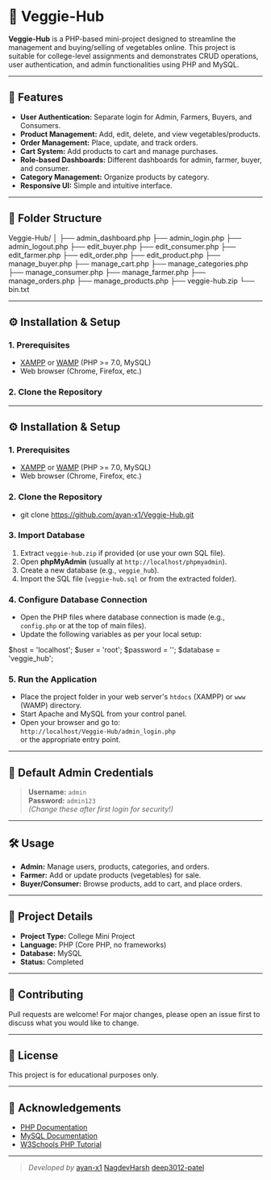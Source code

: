 # 🥦 Veggie-Hub

**Veggie-Hub** is a PHP-based mini-project designed to streamline the management and buying/selling of vegetables online. This project is suitable for college-level assignments and demonstrates CRUD operations, user authentication, and admin functionalities using PHP and MySQL.

---

## 🚀 Features

- **User Authentication:** Separate login for Admin, Farmers, Buyers, and Consumers.
- **Product Management:** Add, edit, delete, and view vegetables/products.
- **Order Management:** Place, update, and track orders.
- **Cart System:** Add products to cart and manage purchases.
- **Role-based Dashboards:** Different dashboards for admin, farmer, buyer, and consumer.
- **Category Management:** Organize products by category.
- **Responsive UI:** Simple and intuitive interface.

---

## 📁 Folder Structure

Veggie-Hub/
│
├── admin_dashboard.php
├── admin_login.php
├── admin_logout.php
├── edit_buyer.php
├── edit_consumer.php
├── edit_farmer.php
├── edit_order.php
├── edit_product.php
├── manage_buyer.php
├── manage_cart.php
├── manage_categories.php
├── manage_consumer.php
├── manage_farmer.php
├── manage_orders.php
├── manage_products.php
├── veggie-hub.zip
└── bin.txt

---

## ⚙️ Installation & Setup

### 1. Prerequisites

- [XAMPP](https://www.apachefriends.org/) or [WAMP](https://www.wampserver.com/) (PHP >= 7.0, MySQL)
- Web browser (Chrome, Firefox, etc.)

### 2. Clone the Repository

---

## ⚙️ Installation & Setup

### 1. Prerequisites

- [XAMPP](https://www.apachefriends.org/) or [WAMP](https://www.wampserver.com/) (PHP >= 7.0, MySQL)
- Web browser (Chrome, Firefox, etc.)

### 2. Clone the Repository

- git clone https://github.com/ayan-x1/Veggie-Hub.git
  
### 3. Import Database

1. Extract `veggie-hub.zip` if provided (or use your own SQL file).
2. Open **phpMyAdmin** (usually at `http://localhost/phpmyadmin`).
3. Create a new database (e.g., `veggie_hub`).
4. Import the SQL file (`veggie-hub.sql` or from the extracted folder).

### 4. Configure Database Connection

- Open the PHP files where database connection is made (e.g., `config.php` or at the top of main files).
- Update the following variables as per your local setup:

$host = 'localhost';
$user = 'root';
$password = '';
$database = 'veggie_hub';

### 5. Run the Application

- Place the project folder in your web server's `htdocs` (XAMPP) or `www` (WAMP) directory.
- Start Apache and MySQL from your control panel.
- Open your browser and go to:  
  `http://localhost/Veggie-Hub/admin_login.php`  
  or the appropriate entry point.

---

## 👤 Default Admin Credentials

> **Username:** `admin`  
> **Password:** `admin123`  
> *(Change these after first login for security!)*

---

## 🛠️ Usage

- **Admin:** Manage users, products, categories, and orders.
- **Farmer:** Add or update products (vegetables) for sale.
- **Buyer/Consumer:** Browse products, add to cart, and place orders.

---

## 📝 Project Details

- **Project Type:** College Mini Project
- **Language:** PHP (Core PHP, no frameworks)
- **Database:** MySQL
- **Status:** Completed

---

## 🤝 Contributing

Pull requests are welcome! For major changes, please open an issue first to discuss what you would like to change.

---

## 📄 License

This project is for educational purposes only.

---

## 🙏 Acknowledgements

- [PHP Documentation](https://www.php.net/docs.php)
- [MySQL Documentation](https://dev.mysql.com/doc/)
- [W3Schools PHP Tutorial](https://www.w3schools.com/php/)

---

> *Developed by*
 [ayan-x1](https://github.com/ayan-x1)
 [NagdevHarsh](http://github.com/NagdevHarsh)
 [deep3012-patel](https://github.com/deep3012-patel)
